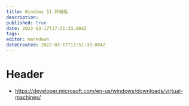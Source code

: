 ```yaml
---
title: Windows 11 評価版
description: 
published: true
date: 2022-03-17T17:51:33.804Z
tags: 
editor: markdown
dateCreated: 2022-03-17T17:51:33.804Z
---
```


# Header

- <https://developer.microsoft.com/en-us/windows/downloads/virtual-machines/>

